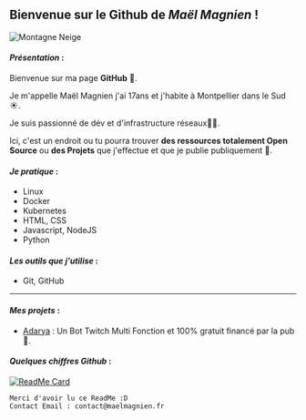 ## Bienvenue sur le Github de _Maël Magnien_ !
<img src="https://i.ibb.co/dJGRXTV/montagne-neige.jpg" alt="Montagne Neige"/>

#### *Présentation* :
Bienvenue sur ma page **GitHub**
👋.

Je m'appelle Maël Magnien j'ai 17ans et j'habite à Montpellier dans le Sud ☀️. 

Je suis passionné de dév et d'infrastructure réseaux👨‍💻.

Ici, c'est un endroit ou tu pourra trouver **des ressources totalement Open Source** ou **des Projets** que j'effectue et que je publie publiquement
🎉.

#### *Je pratique* :
- Linux
- Docker
- Kubernetes
- HTML, CSS
- Javascript, NodeJS
- Python

#### *Les outils que j'utilise* :
-   Git, GitHub

---

#### *Mes projets* :

- [Adarya](adarya.club) : Un Bot Twitch Multi Fonction et 100% gratuit financé par la pub 🎊.
####

#### *Quelques chiffres Github* : 

[![ReadMe Card](https://github-readme-stats.vercel.app/api?username=maelmagnien&count_private=true&show_icons=true)]()

    Merci d'avoir lu ce ReadMe :D
    Contact Email : contact@maelmagnien.fr
